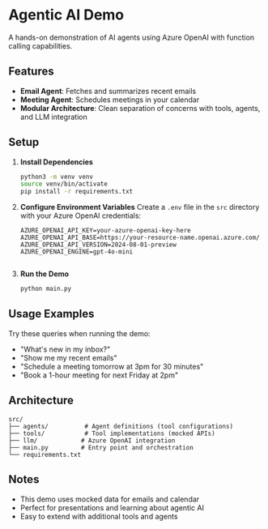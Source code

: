 # Agentic AI Demo

A hands-on demonstration of AI agents using Azure OpenAI with function calling capabilities.

## Features

- **Email Agent**: Fetches and summarizes recent emails
- **Meeting Agent**: Schedules meetings in your calendar
- **Modular Architecture**: Clean separation of concerns with tools, agents, and LLM integration

## Setup

1. **Install Dependencies**
   ```bash
   python3 -m venv venv
   source venv/bin/activate
   pip install -r requirements.txt
   ```

2. **Configure Environment Variables**
   Create a `.env` file in the `src` directory with your Azure OpenAI credentials:
   ```
   AZURE_OPENAI_API_KEY=your-azure-openai-key-here
   AZURE_OPENAI_API_BASE=https://your-resource-name.openai.azure.com/
   AZURE_OPENAI_API_VERSION=2024-08-01-preview
   AZURE_OPENAI_ENGINE=gpt-4o-mini
   

3. **Run the Demo**
   ```bash
   python main.py
   ```

## Usage Examples

Try these queries when running the demo:

- "What's new in my inbox?"
- "Show me my recent emails"
- "Schedule a meeting tomorrow at 3pm for 30 minutes"
- "Book a 1-hour meeting for next Friday at 2pm"

## Architecture

```
src/
├── agents/          # Agent definitions (tool configurations)
├── tools/           # Tool implementations (mocked APIs)
├── llm/            # Azure OpenAI integration
├── main.py         # Entry point and orchestration
└── requirements.txt
```

## Notes

- This demo uses mocked data for emails and calendar
- Perfect for presentations and learning about agentic AI
- Easy to extend with additional tools and agents 